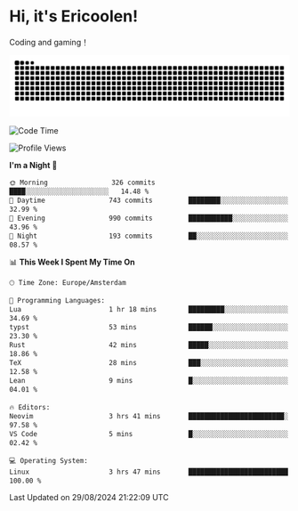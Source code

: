 # Hi, it's Ericoolen!
Coding and gaming！

<picture>
  <source media="(prefers-color-scheme: dark)" srcset="https://raw.githubusercontent.com/Eric-Song-Nop/Eric-Song-Nop/output/github-contribution-grid-snake-dark.svg">
  <source media="(prefers-color-scheme: light)" srcset="https://raw.githubusercontent.com/Eric-Song-Nop/Eric-Song-Nop/output/github-contribution-grid-snake.svg">
  <img alt="github contribution grid snake animation" src="https://raw.githubusercontent.com/Eric-Song-Nop/Eric-Song-Nop/output/github-contribution-grid-snake.svg">
</picture>

<!--START_SECTION:waka-->
![Code Time](http://img.shields.io/badge/Code%20Time-1%2C461%20hrs%2013%20mins-blue)

![Profile Views](http://img.shields.io/badge/Profile%20Views-11-blue)

**I'm a Night 🦉** 

```text
🌞 Morning                326 commits         ████░░░░░░░░░░░░░░░░░░░░░   14.48 % 
🌆 Daytime                743 commits         ████████░░░░░░░░░░░░░░░░░   32.99 % 
🌃 Evening                990 commits         ███████████░░░░░░░░░░░░░░   43.96 % 
🌙 Night                  193 commits         ██░░░░░░░░░░░░░░░░░░░░░░░   08.57 % 
```


📊 **This Week I Spent My Time On** 

```text
🕑︎ Time Zone: Europe/Amsterdam

💬 Programming Languages: 
Lua                      1 hr 18 mins        █████████░░░░░░░░░░░░░░░░   34.69 % 
typst                    53 mins             ██████░░░░░░░░░░░░░░░░░░░   23.30 % 
Rust                     42 mins             █████░░░░░░░░░░░░░░░░░░░░   18.86 % 
TeX                      28 mins             ███░░░░░░░░░░░░░░░░░░░░░░   12.58 % 
Lean                     9 mins              █░░░░░░░░░░░░░░░░░░░░░░░░   04.01 % 

🔥 Editors: 
Neovim                   3 hrs 41 mins       ████████████████████████░   97.58 % 
VS Code                  5 mins              █░░░░░░░░░░░░░░░░░░░░░░░░   02.42 % 

💻 Operating System: 
Linux                    3 hrs 47 mins       █████████████████████████   100.00 % 
```


 Last Updated on 29/08/2024 21:22:09 UTC
<!--END_SECTION:waka-->
